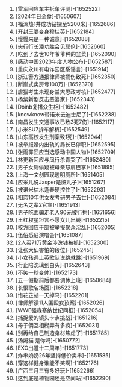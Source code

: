 
1. [雷军回应车主拆车评测]-[1652522]
1. [2024年日全食]-[1650607]
1. [福深热1井成功钻探至5200米]-[1652686]
1. [开封王婆变身穆桂英]-[1652184]
1. [慢慢来是一种诚意]-[1652088]
1. [央行行长潘功胜会见耶伦]-[1652660]
1. [吃到了去世10年爷爷种的韭菜]-[1652090]
1. [感动中国2023年度人物公布]-[1652587]
1. [重庆永川有电诈园区系谣言]-[1651914]
1. [浙江警方通报律师被捅伤致死]-[1652350]
1. [断崖式卖房亏100万]-[1652370]
1. [虐猫考生未现身兰大思政考核]-[1652477]
1. [杨紫新剧反击恶婆家]-[1652343]
1. [Doinb复播众生相]-[1652482]
1. [knowknow带诺米去迪士尼了]-[1652238]
1. [南昌发生交通事故已致3死7伤]-[1652117]
1. [小米SU7拆车解析]-[1652549]
1. [山东高校发生刑案致1死]-[1652044]
1. [被举报婚内出轨的局长已停职]-[1652595]
1. [张雨霏回应当选感动中国人物]-[1652709]
1. [林更新回应与凤行杀青哭了]-[1652480]
1. [男子女厕偷窥被母亲怒扇巴掌]-[1651895]
1. [上海一文创园现透明厕所]-[1651405]
1. [应采儿说Jasper是脏儿子]-[1651267]
1. [被诺米枯木逢春硬控住了]-[1652293]
1. [相恋10年供女友考研男子去世]-[1652084]
1. [无名之辈2官宣]-[1651913]
1. [男子吃面骗走老人90元被行拘]-[1651656]
1. [王红权星坦言不愿女儿出镜]-[1652215]
1. [校方回应干部被举报聚众淫乱]-[1652005]
1. [伍佰悉尼演唱会]-[1651087]
1. [2人买71万黄金涉洗钱被抓]-[1652300]
1. [让张大仙害怕的段位]-[1652451]
1. [小女孩遇上英歌队说跳就跳]-[1651969]
1. [行止陪沈璃到白头]-[1652643]
1. [不笑一秒变帅]-[1652173]
1. [五一假期前后都要调休上班]-[1650684]
1. [长恨歌名场面]-[1652218]
1. [惜花芷胡一天掉马]-[1652201]
1. [律师解读11人围殴女孩案]-[1652026]
1. [WWE强森塞纳世纪同框]-[1652054]
1. [捕捉爱的镜头卡点挑战]-[1651216]
1. [母子俩互相糊弄有多疯]-[1652031]
1. [别再给自己制造身材焦虑了]-[1651785]
1. [汤姆猫 是你吗]-[1650772]
1. [EXO出道十二周年]-[1651773]
1. [炸串奶奶26年坚持低价卖串]-[1651585]
1. [穿这样健身谁能不笑啊]-[1652176]
1. [广西三月三有多好玩]-[1652266]
1. [这到底是植物园还是空间站]-[1652290]